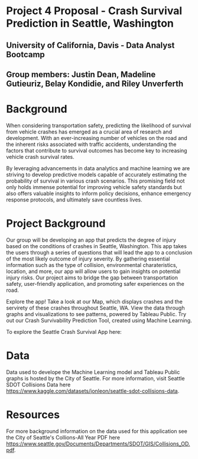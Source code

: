 # Project 4 Proposal - Crash Survival Prediction in Seattle, Washington
## University of California, Davis - Data Analyst Bootcamp
## Group members: Justin Dean, Madeline Gutieuriz, Belay Kondidie, and Riley Unverferth   

# Background 
When considering transportation safety, predicting the likelihood of survival from vehicle crashes has emerged as a crucial area of research and development. With an ever-increasing number of vehicles on the road and the inherent risks associated with traffic accidents, understanding the factors that contribute to survival outcomes has become key to increasing vehicle crash survival rates.

By leveraging advancements in data analytics and machine learning we are striving to develop predictive models capable of accurately estimating the probability of survival in various crash scenarios. This promising field not only holds immense potential for improving vehicle safety standards but also offers valuable insights to inform policy decisions, enhance emergency response protocols, and ultimately save countless lives.

# Project Background
Our group will be developing an app that predicts the degree of injury based on the conditions of crashes in Seattle, Washington. This app takes the users through a series of questions that will lead the app to a conclusion of the most likely outcome of injury severity. By gathering essential information such as the type of collision, environmental charateristics, location, and more, our app will allow users to gain insights on potential injury risks. Our project aims to bridge the gap between transportation safety, user-friendly application, and promoting safer experiences on the road.

Explore the app! Take a look at our Map, which displays crashes and the servirety of these crashes throughout Seattle, WA. View the data through graphs and visualizations to see patterns, powered by Tableau Public. Try out our Crash Survivability Prediction Tool, created using Machine Learning. 

To explore the Seattle Crash Survival App here: 

# Data
Data used to develope the Machine Learning model and Tableau Public graphs is hosted by the City of Seattle. For more information, visit Seattle SDOT Collisions Data here https://www.kaggle.com/datasets/jonleon/seattle-sdot-collisions-data.

# Resources
For more background information on the data used for this application see the City of Seattle's Collions-All Year PDF here https://www.seattle.gov/Documents/Departments/SDOT/GIS/Collisions_OD.pdf.

